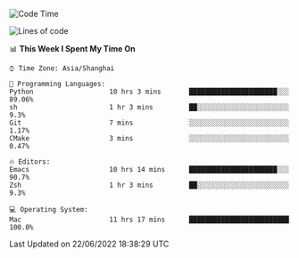 <!--START_SECTION:waka-->
![Code Time](http://img.shields.io/badge/Code%20Time-0%20secs-blue)

![Lines of code](https://img.shields.io/badge/From%20Hello%20World%20I%27ve%20Written-22%20Thousand%20lines%20of%20code-blue)

📊 **This Week I Spent My Time On** 

```text
⌚︎ Time Zone: Asia/Shanghai

💬 Programming Languages: 
Python                   10 hrs 3 mins       ██████████████████████░░░   89.06% 
sh                       1 hr 3 mins         ██░░░░░░░░░░░░░░░░░░░░░░░   9.3% 
Git                      7 mins              ░░░░░░░░░░░░░░░░░░░░░░░░░   1.17% 
CMake                    3 mins              ░░░░░░░░░░░░░░░░░░░░░░░░░   0.47%

🔥 Editors: 
Emacs                    10 hrs 14 mins      ██████████████████████░░░   90.7% 
Zsh                      1 hr 3 mins         ██░░░░░░░░░░░░░░░░░░░░░░░   9.3%

💻 Operating System: 
Mac                      11 hrs 17 mins      █████████████████████████   100.0%

```


 Last Updated on 22/06/2022 18:38:29 UTC
<!--END_SECTION:waka-->
